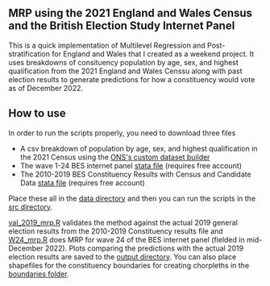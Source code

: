 ## MRP using the 2021 England and Wales Census and the British Election Study Internet Panel

This is a quick implementation of Multilevel Regression and Post-stratification for England and Wales that I created as a weekend project.
It uses breakdowns of consituency population by age, sex, and highest qualification from the 2021 England and Wales Censsu along with past election results to generate predictions for how a constituency would vote as of December 2022.

## How to use
In order to run the scripts properly, you need to download three files

- A csv breakdown of population by age, sex, and highest qualification in the 2021 Census using the [ONS's custom dataset builder](https://www.ons.gov.uk/datasets/create)
- The wave 1-24 BES internet panel [stata file](https://www.britishelectionstudy.com/wp-content/uploads/2023/07/BES2019_W24_Panel_v24.0.dta.zip) (requires free account)
- The 2010-2019 BES Constituency Results with Census and Candidate Data [stata file](https://www.britishelectionstudy.com/wp-content/uploads/2022/01/BES-2019-General-Election-results-file-v1.1.dta) (requires free account)

Place these all in the [data directory](/data) and then you can run the scripts in the [src directory](/src).

[val_2019_mrp.R](/src/val_2019_mrp.R) validates the method against the actual 2019 general election results from the 2010-2019 Constituency results file and [W24_mrp.R](/src/W24_mrp.R) does MRP for wave 24 of the BES internet panel (fielded in mid-December 2022).
Plots comparing the predictions with the actual 2019 election results are saved to the [output directory](/output). You can also place shapefiles for the constituency boundaries for creating chorpleths in the [boundaries folder](/boundaries).